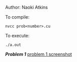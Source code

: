 Author: Naoki Atkins

To compile:
```
nvcc prob<number>.cu
```

To execute:
```
./a.out
```

***Problem 1***
[problem 1 screenshot](https://github.com/naokishami/Classwork/blob/e7602bd48799291cb558f0654af54714480ac00e/highPerformanceComputing/hw6/Screen%20Shot%202021-04-22%20at%2011.12.14%20AM.png)
